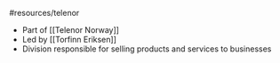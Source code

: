 #resources/telenor 

* Part of [[Telenor Norway]]
* Led by [[Torfinn Eriksen]]
* Division responsible for selling products and services to businesses